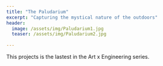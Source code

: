 ```yaml
---
title: "The Paludarium"
excerpt: "Capturing the mystical nature of the outdoors"
header:
  image: /assets/img/Paludarium1.jpg
  teaser: /assets/img/Paludarium2.jpg
   
---
```

This projects is the lastest in the Art x Engineering series. 
<iframe width="315" height="560"
src="hhttps://youtube.com/embed/giZ_f5iUZsI?si=k17lJcupGVJQ13Fq"
title="YouTube video player" frameborder="0"
allow="accelerometer; autoplay; clipboard-write; encrypted-media;
gyroscope; picture-in-picture;
web-share"
allowfullscreen></iframe>

